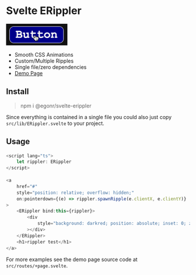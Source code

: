 # Svelte ERippler

[![ripple demo](https://raw.githubusercontent.com/egon-r/svelte-erippler/master/ripple-demo.gif)](https://egon-r.github.io/svelte-erippler/)

- Smooth CSS Animations
- Custom/Multiple Ripples
- Single file/zero dependencies
- [Demo Page](https://egon-r.github.io/svelte-erippler/)


## Install

> npm i @egonr/svelte-erippler

Since everything is contained in a single file you could also just copy `src/lib/ERippler.svelte` to your project. 

## Usage

```ts
<script lang="ts">
    let rippler: ERippler
</script>

<a
    href="#"
    style="position: relative; overflow: hidden;"
    on:pointerdown={(e) => rippler.spawnRipple(e.clientX, e.clientY)}
>
    <ERippler bind:this={rippler}>
        <div
            style="background: darkred; position: absolute; inset: 0; z-index: -1;"
        ></div>
    </ERippler>
    <h1>rippler test</h1>
</a>
```

For more examples see the demo page source code at `src/routes/+page.svelte`.